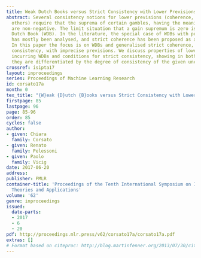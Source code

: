 ```yaml
---
title: Weak Dutch Books versus Strict Consistency with Lower Previsions
abstract: Several consistency notions for lower previsions (coherence, convexity,
  others) require that the suprema of certain gambles, having the meaning of gains,
  are non-negative. The limit situation that a gain supremum is zero is termed Weak
  Dutch Book (WDB). In the literature, the special case of WDBs with precise probabilities
  has mostly been analysed, and strict coherence has been proposed as a radical alternative.
  In this paper the focus is on WDBs and generalised strict coherence, termed strict
  consistency, with imprecise previsions. We discuss properties of lower previsions
  incurring WDBs and conditions for strict consistency, showing in both cases how
  they are differentiated by the degree of consistency of the given uncertainty assessment.
crossref: isipta17
layout: inproceedings
series: Proceedings of Machine Learning Research
id: corsato17a
month: 0
tex_title: "{W}eak {D}utch {B}ooks versus Strict Consistency with Lower Previsions"
firstpage: 85
lastpage: 96
page: 85-96
order: 85
cycles: false
author:
- given: Chiara
  family: Corsato
- given: Renato
  family: Pelessoni
- given: Paolo
  family: Vicig
date: 2017-06-20
address: 
publisher: PMLR
container-title: 'Proceedings of the Tenth International Symposium on Imprecise Probability:
  Theories and Applications'
volume: '62'
genre: inproceedings
issued:
  date-parts:
  - 2017
  - 6
  - 20
pdf: http://proceedings.mlr.press/v62/corsato17a/corsato17a.pdf
extras: []
# Format based on citeproc: http://blog.martinfenner.org/2013/07/30/citeproc-yaml-for-bibliographies/
---
```

